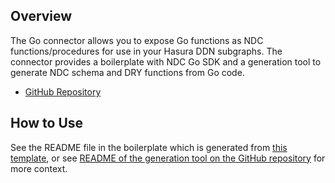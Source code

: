 ## Overview

The Go connector allows you to expose Go functions as NDC functions/procedures for use in your Hasura DDN subgraphs.
The connector provides a boilerplate with NDC Go SDK and a generation tool to generate NDC schema and DRY functions from Go code.

- [GitHub Repository](https://github.com/hasura/ndc-sdk-go)

## How to Use

See the README file in the boilerplate which is generated from [this template](https://github.com/hasura/ndc-sdk-go/blob/main/cmd/ndc-go-sdk/templates/new/README.md.tmpl), or see [README of the generation tool on the GitHub repository](https://github.com/hasura/ndc-sdk-go/blob/main/cmd/ndc-go-sdk/README.md) for more context.

